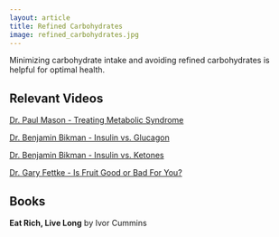 ```yaml
---
layout: article
title: Refined Carbohydrates
image: refined_carbohydrates.jpg
---
```


Minimizing carbohydrate intake and avoiding refined carbohydrates is helpful for optimal health.

## Relevant Videos
[Dr. Paul Mason - Treating Metabolic Syndrome](https://www.youtube.com/watch?v=KlHPmJTihBc&t=6s)


[Dr. Benjamin Bikman - Insulin vs. Glucagon](https://www.youtube.com/watch?v=z3fO5aTD6JU&t=5s)


[Dr. Benjamin Bikman - Insulin vs. Ketones](https://www.youtube.com/watch?v=8t1JN0RgvO4&t=21s)


[Dr. Gary Fettke - Is Fruit Good or Bad For You?](https://www.youtube.com/watch?v=L6LL92Zs5L0&t=7s)

## Books
**Eat Rich, Live Long** by Ivor Cummins